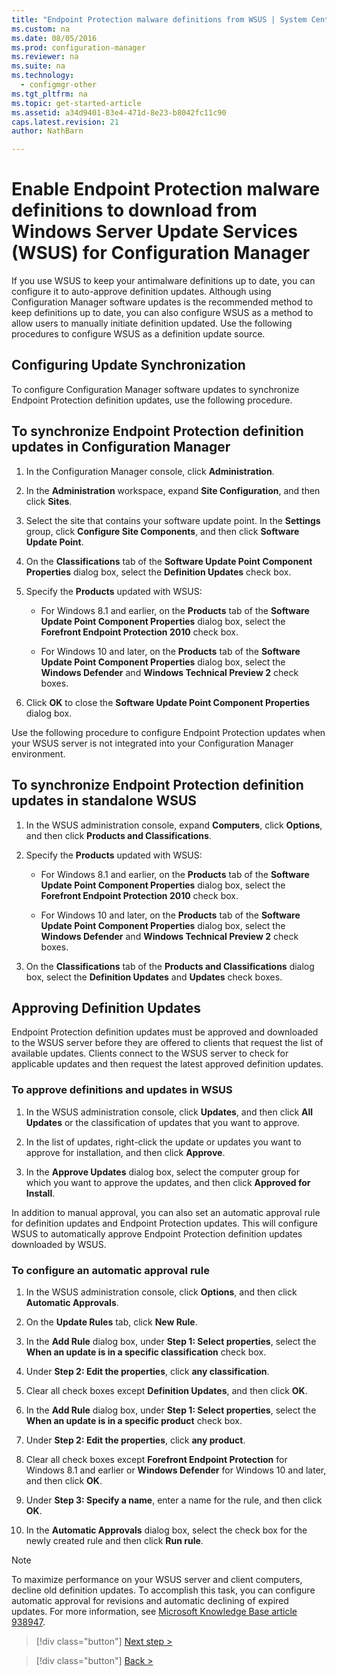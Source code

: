 ```yaml
---
title: "Endpoint Protection malware definitions from WSUS | System Center Configuration Manager"
ms.custom: na
ms.date: 08/05/2016
ms.prod: configuration-manager
ms.reviewer: na
ms.suite: na
ms.technology:
  - configmgr-other
ms.tgt_pltfrm: na
ms.topic: get-started-article
ms.assetid: a34d9401-83e4-471d-8e23-b8042fc11c90
caps.latest.revision: 21
author: NathBarn

---
```


# Enable Endpoint Protection malware definitions to download from Windows Server Update Services (WSUS) for Configuration Manager
 If you use WSUS to keep your antimalware definitions up to date, you can configure it to auto-approve definition updates. Although using Configuration Manager software updates is the recommended method to keep definitions up to date, you can also configure WSUS as a method to allow users to manually initiate definition updated. Use the following procedures to configure WSUS as a definition update source.

## Configuring Update Synchronization
 To configure Configuration Manager software updates to synchronize Endpoint Protection definition updates, use the following procedure.

## To synchronize Endpoint Protection definition updates in Configuration Manager

1.  In the Configuration Manager console, click **Administration**.

2.  In the **Administration** workspace, expand **Site Configuration**, and then click **Sites**.

3.  Select the site that contains your software update point. In the **Settings** group, click **Configure Site Components**, and then click **Software Update Point**.

4.  On the **Classifications** tab of the **Software Update Point Component Properties** dialog box, select the **Definition Updates** check box.

5.  Specify the **Products** updated with WSUS:

    -   For Windows 8.1 and earlier, on the **Products** tab of the **Software Update Point Component Properties** dialog box, select the **Forefront Endpoint Protection 2010** check box.

    -   For Windows 10 and later, on the **Products** tab of the **Software Update Point Component Properties** dialog box, select the **Windows Defender** and **Windows Technical Preview 2** check boxes.

6.  Click **OK** to close the **Software Update Point Component Properties** dialog box.

 Use the following procedure to configure Endpoint Protection updates when your WSUS server is not integrated into your Configuration Manager environment.

## To synchronize Endpoint Protection definition updates in standalone WSUS

1.  In the WSUS administration console, expand **Computers**, click **Options**, and then click **Products and Classifications**.

2.  Specify the **Products** updated with WSUS:

    -   For Windows 8.1 and earlier, on the **Products** tab of the **Software Update Point Component Properties** dialog box, select the **Forefront Endpoint Protection 2010** check box.

    -   For Windows 10 and later, on the **Products** tab of the **Software Update Point Component Properties** dialog box, select the **Windows Defender** and **Windows Technical Preview 2** check boxes.

3.  On the **Classifications** tab of the **Products and Classifications** dialog box, select the **Definition Updates** and **Updates** check boxes.

## Approving Definition Updates
 Endpoint Protection definition updates must be approved and downloaded to the WSUS server before they are offered to clients that request the list of available updates. Clients connect to the WSUS server to check for applicable updates and then request the latest approved definition updates.

### To approve definitions and updates in WSUS

1.  In the WSUS administration console, click **Updates**, and then click **All Updates** or the classification of updates that you want to approve.

2.  In the list of updates, right-click the update or updates you want to approve for installation, and then click **Approve**.

3.  In the **Approve Updates** dialog box, select the computer group for which you want to approve the updates, and then click **Approved for Install**.

 In addition to manual approval, you can also set an automatic approval rule for definition updates and Endpoint Protection updates. This will configure WSUS to automatically approve Endpoint Protection definition updates downloaded by WSUS.

### To configure an automatic approval rule

1.  In the WSUS administration console, click **Options**, and then click **Automatic Approvals**.

2.  On the **Update Rules** tab, click **New Rule**.

3.  In the **Add Rule** dialog box, under **Step 1: Select properties**, select the **When an update is in a specific classification** check box.

4.  Under **Step 2: Edit the properties**, click **any classification**.

5.  Clear all check boxes except **Definition Updates**, and then click **OK**.

6.  In the **Add Rule** dialog box, under **Step 1: Select properties**, select the **When an update is in a specific product** check box.

7.  Under **Step 2: Edit the properties**, click **any product**.

8.  Clear all check boxes except **Forefront Endpoint Protection** for Windows 8.1 and earlier or **Windows Defender** for Windows 10 and later, and then click **OK**.

9. Under **Step 3: Specify a name**, enter a name for the rule, and then click **OK**.

10. In the **Automatic Approvals** dialog box, select the check box for the newly created rule and then click **Run rule**.

> [!NOTE]
>  To maximize performance on your WSUS server and client computers, decline old definition updates. To accomplish this task, you can configure automatic approval for revisions and automatic declining of expired updates. For more information, see [Microsoft Knowledge Base article 938947](http://go.microsoft.com/fwlink/p/?LinkId=204078).

> [!div class="button"]
[Next step >](endpoint-antimalware-policies.md)

> [!div class="button"]
[Back >](endpoint-configure-alerts.md)


